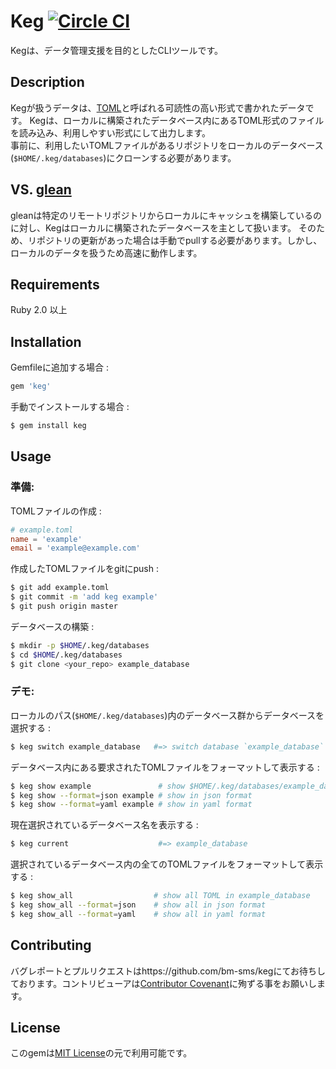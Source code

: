 Keg [![Circle CI](https://circleci.com/gh/bm-sms/keg.svg?style=svg&circle-token=64f349201f5cb44f1ac47b1172626522253d20ec)](https://circleci.com/gh/bm-sms/keg)
====

Kegは、データ管理支援を目的としたCLIツールです。

## Description
Kegが扱うデータは、[TOML](https://github.com/toml-lang/toml)と呼ばれる可読性の高い形式で書かれたデータです。
Kegは、ローカルに構築されたデータベース内にあるTOML形式のファイルを読み込み、利用しやすい形式にして出力します。  
事前に、利用したいTOMLファイルがあるリポジトリをローカルのデータベース(`$HOME/.keg/databases`)にクローンする必要があります。

## VS. [glean](https://github.com/glean/glean)
gleanは特定のリモートリポジトリからローカルにキャッシュを構築しているのに対し、Kegはローカルに構築されたデータベースを主として扱います。
そのため、リポジトリの更新があった場合は手動でpullする必要があります。しかし、ローカルのデータを扱うため高速に動作します。

## Requirements
Ruby 2.0 以上


## Installation

Gemfileに追加する場合 :

```sh
gem 'keg'
```

手動でインストールする場合 :

```sh
$ gem install keg
```

## Usage
### 準備:
TOMLファイルの作成 :

```toml
# example.toml
name = 'example'
email = 'example@example.com'
```

作成したTOMLファイルをgitにpush :

```sh
$ git add example.toml
$ git commit -m 'add keg example'
$ git push origin master
```

データベースの構築 :

```sh
$ mkdir -p $HOME/.keg/databases
$ cd $HOME/.keg/databases
$ git clone <your_repo> example_database
```

### デモ:

ローカルのパス(`$HOME/.keg/databases`)内のデータベース群からデータベースを選択する :

```sh
$ keg switch example_database   #=> switch database `example_database`
```

データベース内にある要求されたTOMLファイルをフォーマットして表示する :

```sh
$ keg show example               # show $HOME/.keg/databases/example_database/example.toml
$ keg show --format=json example # show in json format
$ keg show --format=yaml example # show in yaml format
```

現在選択されているデータベース名を表示する :

```sh
$ keg current                    #=> example_database
```

選択されているデータベース内の全てのTOMLファイルをフォーマットして表示する :

```sh
$ keg show_all                  # show all TOML in example_database
$ keg show_all --format=json    # show all in json format
$ keg show_all --format=yaml    # show all in yaml format
```

## Contributing
バグレポートとプルリクエストはhttps://github.com/bm-sms/kegにてお待ちしております。コントリビューアは[Contributor Covenant](http://contributor-covenant.org)に殉ずる事をお願いします。

## License
このgemは[MIT License](http://opensource.org/licenses/MIT)の元で利用可能です。

